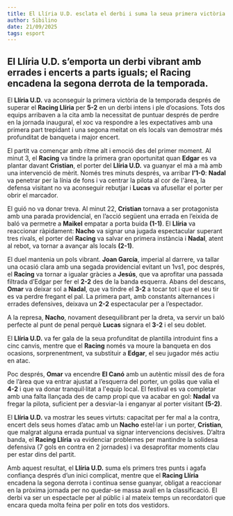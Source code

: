 ```yaml
---
title: El Llíria U.D. esclata el derbi i suma la seua primera victòria
author: Sibilino
date: 21/09/2025
tags: esport
---
```


## El Llíria U.D. s’emporta un derbi vibrant amb errades i encerts a parts iguals; el Racing encadena la segona derrota de la temporada.

El **Llíria U.D.** va aconseguir la primera victòria de la temporada després de superar el **Racing Llíria** per **5-2** en un derbi intens i ple d’ocasions. Tots dos equips arribaven a la cita amb la necessitat de puntuar després de perdre en la jornada inaugural, el xoc va respondre a les expectatives amb una primera part trepidant i una segona meitat on els locals van demostrar més profunditat de banqueta i major encert.

El partit va començar amb ritme alt i emoció des del primer moment. Al minut 3, el **Racing** va tindre la primera gran oportunitat quan **Edgar** es va plantar davant **Cristian**, el porter del **Llíria U.D.** va guanyar el mà a mà amb una intervenció de mèrit. Només tres minuts després, va arribar **l’1-0**: **Nadal** va penetrar per la línia de fons i va centrar la pilota al cor de l'àrea, la defensa visitant no va aconseguir rebutjar i **Lucas** va afusellar el porter per obrir el marcador.

El guió no va donar treva. Al minut 22, **Cristian** tornava a ser protagonista amb una parada providencial, en l’acció següent una errada en l’eixida de baló va permetre a **Maikel** empatar a porta buida **(1-1)**. El **Llíria** va reaccionar ràpidament: **Nacho** va signar una jugada espectacular superant tres rivals, el porter del **Racing** va salvar en primera instància i **Nadal**, atent al rebot, va tornar a avançar als locals **(2-1)**.

El duel mantenia un pols vibrant. **Joan García**, imperial al darrere, va tallar una ocasió clara amb una segada providencial evitant un 1vs1, poc després, el **Racing** va tornar a igualar gràcies a **Jesús**, que va aprofitar una passada filtrada d’Edgar per fer el **2-2** des de la banda esquerra. Abans del descans, **Omar** va deixar sol a **Nadal**, que va tindre el **3-2** a tocar tot i que el seu tir es va perdre fregant el pal. La primera part, amb constants alternances i errades defensives, deixava un **2-2** espectacular per a l’espectador.

A la represa, **Nacho**, novament desequilibrant per la dreta, va servir un baló perfecte al punt de penal perquè **Lucas** signara el **3-2** i el seu doblet.

El **Llíria U.D.** va fer gala de la seua profunditat de plantilla introduint fins a cinc canvis, mentre que el **Racing** només va moure la banqueta en dos ocasions, sorprenentment, va substituir a **Edgar**, el seu jugador més actiu en atac.

Poc després, **Omar** va encendre **El Canó** amb un autèntic míssil des de fora de l’àrea que va entrar ajustat a l’esquerra del porter, un golàs que valia el **4-2** i que va donar tranquil·litat a l'equip local. El festival es va completar amb una falta llançada des de camp propi que va acabar en gol: **Nadal** va fregar la pilota, suficient per a desviar-la i enganyar al porter visitant **(5-2)**.

El **Llíria U.D.** va mostrar les seues virtuts: capacitat per fer mal a la contra, encert dels seus homes d’atac amb un **Nacho** estel·lar i un porter, **Cristian**, que malgrat alguna errada puntual va signar intervencions decisives. D’altra banda, el **Racing Llíria** va evidenciar problemes per mantindre la solidesa defensiva (7 gols en contra en 2 jornades) i va desaprofitar moments clau per estar dins del partit.

Amb aquest resultat, el **Llíria U.D.** suma els primers tres punts i agafa confiança després d’un inici complicat, mentre que el **Racing Llíria** encadena la segona derrota i continua sense guanyar, obligat a reaccionar en la pròxima jornada per no quedar-se massa avall en la classificació. El derbi va ser un espectacle per al públic i al mateix temps un recordatori que encara queda molta feina per polir en tots dos vestidors.